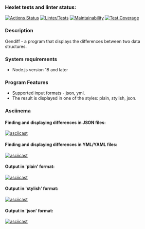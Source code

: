 ### Hexlet tests and linter status:
[![Actions Status](https://github.com/dmitry1178/frontend-project-46/workflows/hexlet-check/badge.svg)](https://github.com/dmitry1178/frontend-project-46/actions)
[![Linter/Tests](https://github.com/dmitry1178/frontend-project-46/actions/workflows/main.yml/badge.svg)](https://github.com/dmitry1178/frontend-project-46/actions/workflows/main.yml)
[![Maintainability](https://api.codeclimate.com/v1/badges/4107b0d042f321bbe78d/maintainability)](https://codeclimate.com/github/dmitry1178/frontend-project-46/maintainability)
[![Test Coverage](https://api.codeclimate.com/v1/badges/4107b0d042f321bbe78d/test_coverage)](https://codeclimate.com/github/dmitry1178/frontend-project-46/test_coverage)
### Description
Gendiff - a program that displays the differences between two data structures.
### System requirements
- Node.js version 18 and later
### Program Features
- Supported input formats - json, yml.
- The result is displayed in one of the styles: plain, stylish, json.
### Asciinema
#### Finding and displaying differences in JSON files:
[![asciicast](https://asciinema.org/a/558823.svg)](https://asciinema.org/a/558823)
#### Finding and displaying differences in YML/YAML files:
[![asciicast](https://asciinema.org/a/558845.svg)](https://asciinema.org/a/558845)

#### Output in 'plain' format:
[![asciicast](https://asciinema.org/a/559520.svg)](https://asciinema.org/a/559520)
#### Output in 'stylish' format:
[![asciicast](https://asciinema.org/a/559521.svg)](https://asciinema.org/a/559521)
#### Output in 'json' format:
[![asciicast](https://asciinema.org/a/559522.svg)](https://asciinema.org/a/559522)



